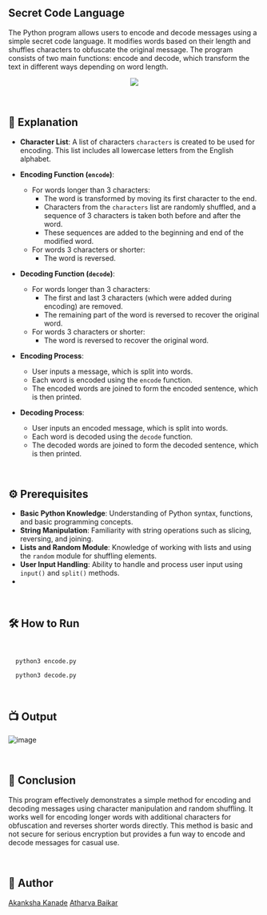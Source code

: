 
## Secret Code Language
The Python program allows users to encode and decode messages using a simple secret code language. It modifies words based on their length and shuffles characters to obfuscate the original message. The program consists of two main functions: encode and decode, which transform the text in different ways depending on word length.
<br>

<p align="center">
    <img src="https://github.com/user-attachments/assets/788143ad-2db6-418e-9992-2fd653fa4f97">
    
</p>



<br>

## 🌟 Explanation

- **Character List**: A list of characters `characters` is created to be used for encoding. This list includes all lowercase letters from the English alphabet.
  
- **Encoding Function (`encode`)**:
  - For words longer than 3 characters:
    - The word is transformed by moving its first character to the end.
    - Characters from the `characters` list are randomly shuffled, and a sequence of 3 characters is taken both before and after the word.
    - These sequences are added to the beginning and end of the modified word.
  - For words 3 characters or shorter:
    - The word is reversed.
  
- **Decoding Function (`decode`)**:
  - For words longer than 3 characters:
    - The first and last 3 characters (which were added during encoding) are removed.
    - The remaining part of the word is reversed to recover the original word.
  - For words 3 characters or shorter:
    - The word is reversed to recover the original word.
  
- **Encoding Process**:
  - User inputs a message, which is split into words.
  - Each word is encoded using the `encode` function.
  - The encoded words are joined to form the encoded sentence, which is then printed.

- **Decoding Process**:
  - User inputs an encoded message, which is split into words.
  - Each word is decoded using the `decode` function.
  - The decoded words are joined to form the decoded sentence, which is then printed.

<br>

## ⚙️ Prerequisites

- **Basic Python Knowledge**: Understanding of Python syntax, functions, and basic programming concepts.
- **String Manipulation**: Familiarity with string operations such as slicing, reversing, and joining.
- **Lists and Random Module**: Knowledge of working with lists and using the `random` module for shuffling elements.
- **User Input Handling**: Ability to handle and process user input using `input()` and `split()` methods.
- 
<br>

## 🛠️ How to Run

<br>

```python3
  python3 encode.py
```

```python3
  python3 decode.py
```

<br>

## 📺 Output

![image](https://github.com/user-attachments/assets/5ce50cb1-e561-4a8e-a6d3-069166d37988)



<br>

## 📜 Conclusion

This program effectively demonstrates a simple method for encoding and decoding messages using character manipulation and random shuffling. It works well for encoding longer words with additional characters for obfuscation and reverses shorter words directly. This method is basic and not secure for serious encryption but provides a fun way to encode and decode messages for casual use.

<br>

## 👻 Author
[Akanksha Kanade](https://github.com/CandyBeans1609)
[Atharva Baikar](https://github.com/DarkGuardian641)
